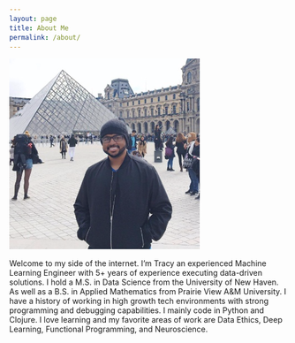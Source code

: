```yaml
---
layout: page
title: About Me
permalink: /about/
---
```

![](images/me.png)

Welcome to my side of the internet. I’m Tracy an experienced Machine Learning Engineer with 5+ years of experience executing data-driven solutions. I hold a M.S. in Data Science from the University of New Haven. As well as a B.S. in Applied Mathematics from Prairie View A&M University. I have a history of working in high growth tech environments with strong programming and debugging capabilities. I mainly code in Python and Clojure. I love learning and my favorite areas of work are Data Ethics, Deep Learning, Functional Programming, and Neuroscience.
